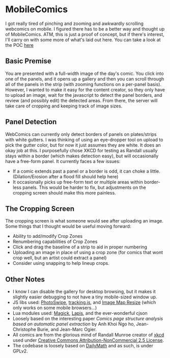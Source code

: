 # MobileComics
I got really tired of pinching and zooming and awkwardly scrolling webcomics on mobile. I figured there has to be a better way and thought up of MobileComics. ATM, this is just a proof of concept, but if there's interest, I'll carry on with some more of what's laid out here. You can take a look at the POC [here](http://fouriertransformer.github.io/MobileComics/)

## Basic Premise
You are presented with a full-width image of the day's comic. You click into one of the panels, and it opens up a gallery and then you can scroll through all of the panels in the strip (with zooming functions on a per-panel basis). However, I wanted to make it easy for the content creator, so they only have to upload an image, wait for the javascript to detect the panel borders, and review (and possibly edit) the detected areas. From there, the server will take care of cropping and keeping track of image sizes.

## Panel Detection
WebComics can currently only detect borders of panels on plates/strips with white gutters. I was thinking of using an eye-dropper tool on upload to pick the gutter color, but for now it just assumes they are white. It does an okay job at this. I purposefully chose XKCD for testing as Randall usually stays within a border (which makes detection easy), but will occasionally have a free-form panel. It currently faces a few issues:
* If a comic extends past a panel or a border is odd, it can choke a little. (Dilation/Erosion after a flood fill should help here)
* It occasionally picks up free-form text or multiple areas within border-less panels. This would be harder to fix, but adjustments on the cropping screen should make this more painless.

## The Cropping Screen
The cropping screen is what someone would see after uploading an image. Some things that I thought would be useful moving forward:
* Ability to add/modify Crop Zones
* Renumbering capabilities of Crop Zones
* Click and drag the baseline of a strip to aid in proper numbering
* Uploading an image in place of using a crop zone (for comics that wont crop well, but an artist could extract a panel)
* Consider using snapping to help lineup crops.

## Other Notes
* I know I can disable the gallery for desktop browsing, but it makes it slightly easier debugging to not have a tiny mobile-sized window up.
* JS libs used: [PhotoSwipe](http://photoswipe.com/), [tracking.js](https://trackingjs.com/), and [Image Map Resize](https://github.com/davidjbradshaw/image-map-resizer) (which only works on some mobile browsers...)
* Lua modules used: [Magick](https://github.com/leafo/magick), [Lapis](http://leafo.net/lapis/), and the ever-wonderful cjson
* Loosely based on the interesting paper *Comics page structure analysis based on automatic panel extraction* by Anh Khoi Ngo ho, Jean-Christophe Burie, and Jean-Marc Ogier.
* All comics are from the glorious mind of Randall Munroe creator of [xkcd](http://xkcd.com) used under [Creative Commons Attribution-NonCommercial 2.5 License](http://creativecommons.org/licenses/by-nc/2.5/).
* The codebase is loosely based on [DailyMath](https://github.com/FourierTransformer/DailyMath) and as such, is under GPLv2.
